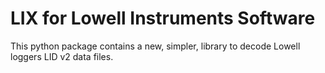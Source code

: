 # LIX for Lowell Instruments Software

This python package contains a new, simpler, library to decode Lowell loggers LID v2 data files.
